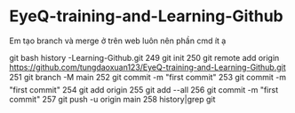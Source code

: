 # EyeQ-training-and-Learning-Github

Em tạo branch và merge ở trên web luôn nên phần cmd ít ạ

git bash history
-Learning-Github.git
  249  git init
  250  git remote add origin https://github.com/tungdaoxuan123/EyeQ-training-and-Learning-Github.git
  251  git branch -M main
  252  git commit -m "first commit"
  253  git commit -m "first commit"
  254  git add origin
  255  git add --all
  256  git commit -m "first commit"
  257  git push -u origin main
  258  history|grep git

